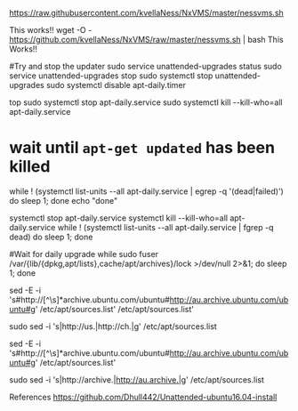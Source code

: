 https://raw.githubusercontent.com/kvellaNess/NxVMS/master/nessvms.sh

This works!!
wget -O - https://github.com/kvellaNess/NxVMS/raw/master/nessvms.sh | bash
This Works!!

#Try and stop the updater
sudo service unattended-upgrades status
sudo service unattended-upgrades stop
sudo systemctl stop unattended-upgrades
sudo systemctl disable apt-daily.timer


top
sudo systemctl stop apt-daily.service
sudo systemctl kill --kill-who=all apt-daily.service
# wait until `apt-get updated` has been killed
while ! (systemctl list-units --all apt-daily.service | egrep -q '(dead|failed)')
do
  sleep 1;
done
echo "done"





systemctl stop apt-daily.service
systemctl kill --kill-who=all apt-daily.service
while ! (systemctl list-units --all apt-daily.service | fgrep -q dead)
do
  sleep 1;
done

#Wait for daily upgrade
while sudo fuser /var/{lib/{dpkg,apt/lists},cache/apt/archives}/lock >/dev/null 2>&1; do sleep 1; done

sed -E -i 's#http://[^\s]*archive\.ubuntu\.com/ubuntu#http://au.archive.ubuntu.com/ubuntu#g' /etc/apt/sources.list' /etc/apt/sources.list'

sudo sed -i 's|http://us.|http://ch.|g' /etc/apt/sources.list

sed -E -i 's#http://[^\s]*archive\.ubuntu\.com/ubuntu#http://au.archive.ubuntu.com/ubuntu#g' /etc/apt/sources.list'


sudo sed -i 's|http://archive.|http://au.archive.|g' /etc/apt/sources.list

References
https://github.com/Dhull442/Unattended-ubuntu16.04-install
